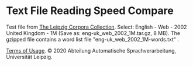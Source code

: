 # Text File Reading Speed Compare
Test file from [The Leipzig Corpora Collection](https://wortschatz.uni-leipzig.de/en/download/).
Select: English - Web - 2002 United Kingdom - 1M (Save as: eng-uk_web_2002_1M.tar.gz, 8 MB).
The gzipped file contains a word list file "eng-uk_web_2002_1M-words.txt" .

[Terms of Usage](https://wortschatz.uni-leipzig.de/en/usage).
© 2020 Abteilung Automatische Sprachverarbeitung, Universität Leipzig.

